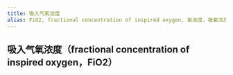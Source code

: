 ```yaml
---
title: 吸入气氧浓度
alias: FiO2, fractional concentration of inspired oxygen, 氧浓度，吸氧浓度
---
```

## 吸入气氧浓度（fractional concentration of inspired oxygen，FiO2）